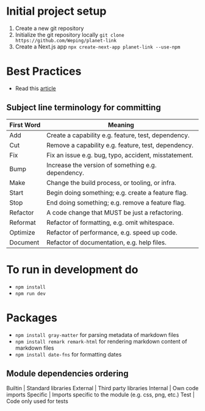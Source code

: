 # Initial project setup
1) Create a new git repository
2) Initialize the git repository locally
`git clone https://github.com/Weping/planet-link`
3) Create a Next.js app
`npx create-next-app planet-link --use-npm`

# Best Practices
- Read this [article](https://www.datree.io/resources/github-best-practices)

## Subject line terminology for committing
First Word | Meaning
--- | --
Add | Create a capability e.g. feature, test, dependency.
Cut | Remove a capability e.g. feature, test, dependency.
Fix | Fix an issue e.g. bug, typo, accident, misstatement.
Bump | Increase the version of something e.g. dependency.
Make | Change the build process, or tooling, or infra.
Start | Begin doing something; e.g. create a feature flag.
Stop | End doing something; e.g. remove a feature flag.
Refactor | A code change that MUST be just a refactoring.
Reformat | Refactor of formatting, e.g. omit whitespace.
Optimize | Refactor of performance, e.g. speed up code.
Document | Refactor of documentation, e.g. help files.

# To run in development do
- `npm install`
- `npm run dev`

# Packages
- `npm install gray-matter` for parsing metadata of markdown files
- `npm install remark remark-html` for rendering markdown content of markdown files
- `npm install date-fns` for formatting dates

## Module dependencies ordering
Builtin | Standard libraries
External | Third party libraries
Internal | Own code imports
Specific | Imports specific to the module (e.g. css, png, etc.)
Test | Code only used for tests
